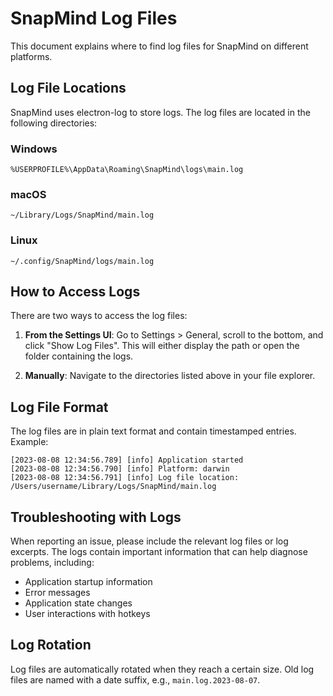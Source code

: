# SnapMind Log Files

This document explains where to find log files for SnapMind on different platforms.

## Log File Locations

SnapMind uses electron-log to store logs. The log files are located in the following directories:

### Windows

```
%USERPROFILE%\AppData\Roaming\SnapMind\logs\main.log
```

### macOS

```
~/Library/Logs/SnapMind/main.log
```

### Linux

```
~/.config/SnapMind/logs/main.log
```

## How to Access Logs

There are two ways to access the log files:

1. **From the Settings UI**: Go to Settings > General, scroll to the bottom, and click "Show Log Files". This will either display the path or open the folder containing the logs.

2. **Manually**: Navigate to the directories listed above in your file explorer.

## Log File Format

The log files are in plain text format and contain timestamped entries. Example:

```
[2023-08-08 12:34:56.789] [info] Application started
[2023-08-08 12:34:56.790] [info] Platform: darwin
[2023-08-08 12:34:56.791] [info] Log file location: /Users/username/Library/Logs/SnapMind/main.log
```

## Troubleshooting with Logs

When reporting an issue, please include the relevant log files or log excerpts. The logs contain important information that can help diagnose problems, including:

- Application startup information
- Error messages
- Application state changes
- User interactions with hotkeys

## Log Rotation

Log files are automatically rotated when they reach a certain size. Old log files are named with a date suffix, e.g., `main.log.2023-08-07`.
